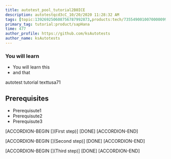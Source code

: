 ```yaml
---
title: autotest_pool_tutorial2B0ICE
description: autotestqcd3cC_10/20/2020 11:28:32 AM
tags: [topic:139269250608756787992873,products:tech/73554900100700000996,tutorial:experience/advanced]
primary_tag: tutorial:product/sapHana
time: 477
author_profile: https://github.com/ksAutotests
author_name: ksAutotests
---
```

### You will learn
- You will learn this
- and that

autotest tutorial texttusa71

## Prerequisites
- Prerequisute1
- Prerequisute2
- Prerequisute3

[ACCORDION-BEGIN [](First step)]
[DONE]
[ACCORDION-END]

[ACCORDION-BEGIN [](Second step)]
[DONE]
[ACCORDION-END]

[ACCORDION-BEGIN [](Third step)]
[DONE]
[ACCORDION-END]

